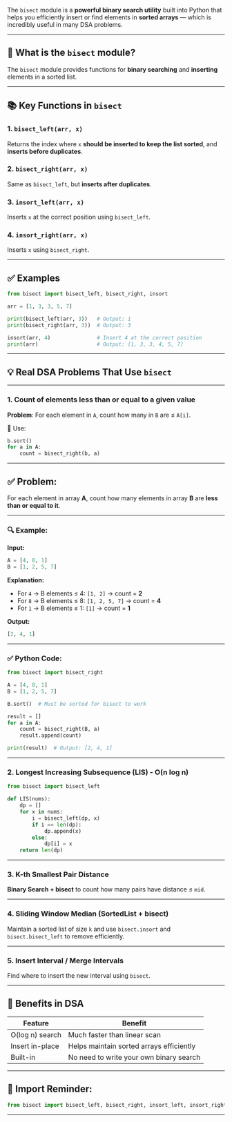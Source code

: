 The `bisect` module is a **powerful binary search utility** built into Python that helps you efficiently insert or find elements in **sorted arrays** — which is incredibly useful in many DSA problems.

---

## 🧠 What is the `bisect` module?

The `bisect` module provides functions for **binary searching** and **inserting** elements in a sorted list.

---

## 📚 Key Functions in `bisect`

### 1. `bisect_left(arr, x)`

Returns the index where `x` **should be inserted to keep the list sorted**, and **inserts before duplicates**.

### 2. `bisect_right(arr, x)`

Same as `bisect_left`, but **inserts after duplicates**.

### 3. `insort_left(arr, x)`

Inserts `x` at the correct position using `bisect_left`.

### 4. `insort_right(arr, x)`

Inserts `x` using `bisect_right`.

---

## ✅ Examples

```python
from bisect import bisect_left, bisect_right, insort

arr = [1, 3, 3, 5, 7]

print(bisect_left(arr, 3))   # Output: 1
print(bisect_right(arr, 3))  # Output: 3

insort(arr, 4)               # Insert 4 at the correct position
print(arr)                   # Output: [1, 3, 3, 4, 5, 7]
```

---

## 💡 Real DSA Problems That Use `bisect`

---

### 1. **Count of elements less than or equal to a given value**

**Problem**: For each element in `A`, count how many in `B` are ≤ `A[i]`.

🔧 Use:

```python
b.sort()
for a in A:
    count = bisect_right(b, a)
```
---


## ✅ Problem:

For each element in array **A**, count how many elements in array **B** are **less than or equal to it**.

---

### 🔍 Example:

**Input:**

```python
A = [4, 8, 1]
B = [1, 2, 5, 7]
```

**Explanation:**

* For `4` → B elements ≤ 4: `[1, 2]` → count = **2**
* For `8` → B elements ≤ 8: `[1, 2, 5, 7]` → count = **4**
* For `1` → B elements ≤ 1: `[1]` → count = **1**

**Output:**

```python
[2, 4, 1]
```

---

### ✅ Python Code:

```python
from bisect import bisect_right

A = [4, 8, 1]
B = [1, 2, 5, 7]

B.sort()  # Must be sorted for bisect to work

result = []
for a in A:
    count = bisect_right(B, a)
    result.append(count)

print(result)  # Output: [2, 4, 1]
```

---

### 2. **Longest Increasing Subsequence (LIS) - O(n log n)**

```python
from bisect import bisect_left

def LIS(nums):
    dp = []
    for x in nums:
        i = bisect_left(dp, x)
        if i == len(dp):
            dp.append(x)
        else:
            dp[i] = x
    return len(dp)
```

---

### 3. **K-th Smallest Pair Distance**

**Binary Search + bisect** to count how many pairs have distance ≤ `mid`.

---

### 4. **Sliding Window Median (SortedList + bisect)**

Maintain a sorted list of size `k` and use `bisect.insort` and `bisect.bisect_left` to remove efficiently.

---

### 5. **Insert Interval / Merge Intervals**

Find where to insert the new interval using `bisect`.

---

## 🧠 Benefits in DSA

| Feature         | Benefit                                  |
| --------------- | ---------------------------------------- |
| O(log n) search | Much faster than linear scan             |
| Insert in-place | Helps maintain sorted arrays efficiently |
| Built-in        | No need to write your own binary search  |

---

## 📌 Import Reminder:

```python
from bisect import bisect_left, bisect_right, insort_left, insort_right
```

---